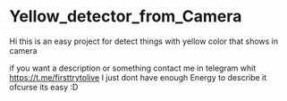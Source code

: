 # Yellow_detector_from_Camera
Hi this is an easy project for detect things with yellow color that shows in camera

if you want a description or something contact me in telegram whit https://t.me/firsttrytolive 
I just dont have enough Energy to describe it ofcurse its easy :D 
